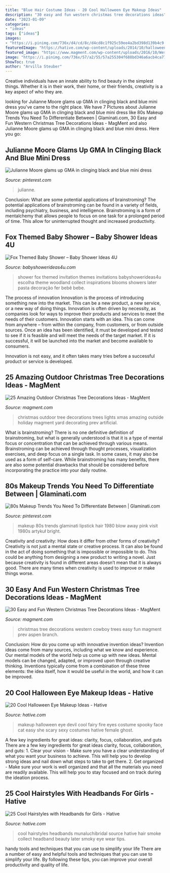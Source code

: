 ```yaml
---
title: "Blue Hair Costume Ideas - 20 Cool Halloween Eye Makeup Ideas"
description: "30 easy and fun western christmas tree decorations ideas"
date: "2023-01-09"
categories:
- "ideas"
tags: ["ideas"]
images:
- "https://i.pinimg.com/736x/d4/cd/8c/d4cd8c1f925c59ee4a2bd398d139b4c9.jpg"
featuredImage: "https://hative.com/wp-content/uploads/2014/10/halloween-eye-makeup/13-halloween-eye-makeup-ideas.jpg"
featured_image: "https://www.magment.com/wp-content/uploads/2016/10/Western-Christmas-Tree-Decorations.jpg"
image: "https://i.pinimg.com/736x/57/a2/55/57a255304f688bd346a6acb4ca77f6e6--blue-mini-dresses-julianne-moore.jpg"
ShowToc: true
author: "Arvilla Steuber"
---
```



Creative individuals have an innate ability to find beauty in the simplest things. Whether it is in their work, their home, or their friends, creativity is a key aspect of who they are.

	

		
looking for Julianne Moore glams up GMA in clinging black and blue mini dress you've came to the right place. We have 7 Pictures about Julianne Moore glams up GMA in clinging black and blue mini dress like 80s Makeup Trends You Need To Differentiate Between | Glaminati.com, 30 Easy and Fun Western Christmas Tree Decorations Ideas - MagMent and also Julianne Moore glams up GMA in clinging black and blue mini dress. Here you go:
		
    
## Julianne Moore Glams Up GMA In Clinging Black And Blue Mini Dress

<img loading=lazy src="https://i.pinimg.com/736x/57/a2/55/57a255304f688bd346a6acb4ca77f6e6--blue-mini-dresses-julianne-moore.jpg" onerror="this.onerror=null;this.src='https://tse3.mm.bing.net/th?id=OIP.P7FTGXSzUBizRmUNApIr7QHaLT&amp;pid=15.1';" alt="Julianne Moore glams up GMA in clinging black and blue mini dress">

_Source: pinterest.com_

>julianne. 

	

Conclusion: What are some potential applications of brainstroming?
The potential applications of brainstroming can be found in a variety of fields, including psychiatry, business, and intelligence. Brainstroming is a form of mentalchemy that allows people to focus on one task for a prolonged period of time. This allow for uninterrupted thought and increased productivity.

    
## Fox Themed Baby Shower – Baby Shower Ideas 4U

<img loading=lazy src="https://babyshowerideas4u.com/wp-content/uploads/2014/05/fox-themed-shower-4.jpg" onerror="this.onerror=null;this.src='https://tse3.mm.bing.net/th?id=OIP.tsageoSInb10Ub_Po-fWwAHaJ2&amp;pid=15.1';" alt="Fox Themed Baby Shower – Baby Shower Ideas 4U">

_Source: babyshowerideas4u.com_

>shower fox themed invitation themes invitations babyshowerideas4u escolha theme woodland collect inspirations blooms showers later pasta decoração fer bebê bebe. 

	

The process of innovation
Innovation is the process of introducing something new into the market. This can be a new product, a new service, or a new way of doing things. Innovation is often driven by necessity, as companies look for ways to improve their products and services to meet the needs of their customers.
Innovation starts with an idea. This can come from anywhere – from within the company, from customers, or from outside sources. Once an idea has been identified, it must be developed and tested to see if it is feasible and will meet the needs of the target market. If it is successful, it will be launched into the market and become available to consumers.

Innovation is not easy, and it often takes many tries before a successful product or service is developed.

    
## 25 Amazing Outdoor Christmas Tree Decorations Ideas - MagMent

<img loading=lazy src="http://magment.com/wp-content/uploads/2016/10/Outdoor-Artificial-Christmas-Trees.jpg" onerror="this.onerror=null;this.src='https://tse2.mm.bing.net/th?id=OIP.LPSwgw0ISsC2-1bGbV8ipwHaL0&amp;pid=15.1';" alt="25 Amazing Outdoor Christmas Tree Decorations Ideas - MagMent">

_Source: magment.com_

>christmas outdoor tree decorations trees lights xmas amazing outside holiday magment yard decorating prev artificial. 

	

What is brainstroming?
There is no one definitive definition of brainstroming, but what is generally understood is that it is a type of mental focus or concentration that can be achieved through various means. Brainstroming can be achieved through thought processes, visualization exercises, and deep focus on a single task. In some cases, it may also be used as a form of self-care. While brainstroming has many benefits, there are also some potential drawbacks that should be considered before incorporating the practice into your daily routine.

    
## 80s Makeup Trends You Need To Differentiate Between | Glaminati.com

<img loading=lazy src="https://i.pinimg.com/736x/d4/cd/8c/d4cd8c1f925c59ee4a2bd398d139b4c9.jpg" onerror="this.onerror=null;this.src='https://tse3.mm.bing.net/th?id=OIP.tedM2C6dHFzlYXJss6tSPQHaLG&amp;pid=15.1';" alt="80s Makeup Trends You Need To Differentiate Between | Glaminati.com">

_Source: pinterest.com_

>makeup 80s trends glaminati lipstick hair 1980 blow away pink visit 1980s artykuł bright. 

	

Creativity and creativity: How does it differ from other forms of creativity?
Creativity is not just a mental state or creative process. It can also be found in the act of doing something that is impossible or impossible to do. This could be anything from designing a new product to writing a novel. Just because creativity is found in different areas doesn’t mean that it is always good. There are many times when creativity is used to improve or make things worse.

    
## 30 Easy And Fun Western Christmas Tree Decorations Ideas - MagMent

<img loading=lazy src="https://www.magment.com/wp-content/uploads/2016/10/Western-Christmas-Tree-Decorations.jpg" onerror="this.onerror=null;this.src='https://tse2.mm.bing.net/th?id=OIP.WhOy1QSXPSP_g27nSmKBtwHaJ4&amp;pid=15.1';" alt="30 Easy and Fun Western Christmas Tree Decorations Ideas - MagMent">

_Source: magment.com_

>christmas tree decorations western cowboy trees easy fun magment prev aspen branch. 

	

Conclusion: How do you come up with innovative invention ideas?
Invention ideas come from many sources, including what we know and experience. Our mental models of the world help us come up with new ideas. Mental models can be changed, adapted, or improved upon through creative thinking. Inventions typically come from a combination of these three elements: the idea itself, how it would be useful in the world, and how it can be improved.

    
## 20 Cool Halloween Eye Makeup Ideas - Hative

<img loading=lazy src="https://hative.com/wp-content/uploads/2014/10/halloween-eye-makeup/13-halloween-eye-makeup-ideas.jpg" onerror="this.onerror=null;this.src='https://tse1.mm.bing.net/th?id=OIP.1W3Lvf96JcjJAJRGQkla6gHaLH&amp;pid=15.1';" alt="20 Cool Halloween Eye Makeup Ideas - Hative">

_Source: hative.com_

>makeup halloween eye devil cool fairy fire eyes costume spooky face cat easy she scary sexy costumes hative female ghost. 

	

A few key ingredients for great ideas: clarity, focus, collaboration, and guts
There are a few key ingredients for great ideas clarity, focus, collaboration, and guts: 1. Clear your vision - Make sure you have a clear understanding of what you want your business to achieve. This will help you to develop strong ideas and nail down what steps to take to get there.
2. Get organized - Make sure your work is well organized and that all the materials you need are readily available. This will help you to stay focused and on track during the ideation process.

    
## 25 Cool Hairstyles With Headbands For Girls - Hative

<img loading=lazy src="https://hative.com/wp-content/uploads/2015/02/headband-hairstyles/6-cool-hairstyles-with-headbands-for-girls.jpg" onerror="this.onerror=null;this.src='https://tse1.mm.bing.net/th?id=OIP.8VQTq_-RMkhAIFf-FiIgcAHaLH&amp;pid=15.1';" alt="25 Cool Hairstyles with Headbands for Girls - Hative">

_Source: hative.com_

>cool hairstyles headbands munaluchibridal source hative hair smoke collect headband beauty later smoky eye wear tips. 

	

handy tools and techniques that you can use to simplify your life
There are a number of easy and helpful tools and techniques that you can use to simplify your life. By following these tips, you can improve your overall productivity and quality of life.

